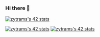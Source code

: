 ### Hi there 👋

[![zytrams's 42 stats](https://badge42.vercel.app/api/v2/cl4q28k7e002609l47h8rgzgs/stats?cursusId=21&coalitionId=37)](https://github.com/JaeSeoKim/badge42)

[![zytrams's 42 stats](https://badge42.vercel.app/api/v2/cl4q28k7e002609l47h8rgzgs/stats?cursusId=21&coalitionId=37)](https://github.com/JaeSeoKim/badge42)
<a href="https://github.com/JaeSeoKim/badge42"><img src="https://badge42.vercel.app/api/v2/cl4q28k7e002609l47h8rgzgs/stats?cursusId=21&coalitionId=37" alt="zytrams's 42 stats" /></a>

<!--
**TebaHa/TebaHa** is a ✨ _special_ ✨ repository because its `README.md` (this file) appears on your GitHub profile.

Here are some ideas to get you started:

- 🔭 I’m currently working on ...
- 🌱 I’m currently learning ...
- 👯 I’m looking to collaborate on ...
- 🤔 I’m looking for help with ...
- 💬 Ask me about ...
- 📫 How to reach me: ...
- 😄 Pronouns: ...
- ⚡ Fun fact: ...
-->
